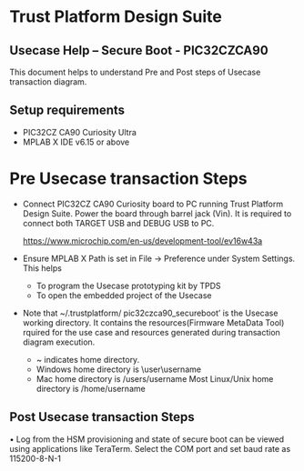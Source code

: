 # Trust Platform Design Suite

Usecase Help –  Secure Boot - PIC32CZCA90
-----
This document helps to understand Pre and Post steps of Usecase transaction diagram.

Setup requirements
----

*	PIC32CZ CA90 Curiosity Ultra
*	MPLAB X IDE v6.15 or above
# Pre Usecase transaction Steps
*	Connect PIC32CZ CA90 Curiosity board to PC running Trust Platform Design Suite. Power the board through barrel jack (Vin). It is required to connect both TARGET USB and DEBUG USB to PC.

	https://www.microchip.com/en-us/development-tool/ev16w43a

*	Ensure MPLAB X Path is set in File -> Preference under System Settings. This helps
	* To program the Usecase prototyping kit by TPDS
	* To open the embedded project of the Usecase

*	Note that ~/.trustplatform/ pic32czca90_secureboot’ is the Usecase working directory. It contains the resources(Firmware MetaData Tool) rquired for the use case and resources generated during transaction diagram execution.
   	* ~ indicates home directory.
	* Windows home directory is \user\username
	* Mac home directory is /users/username
	    Most Linux/Unix home directory is /home/username

Post Usecase transaction Steps
----
•	Log from the HSM provisioning and state of secure boot can be viewed using applications like TeraTerm. Select the COM port and set baud rate as 115200-8-N-1

